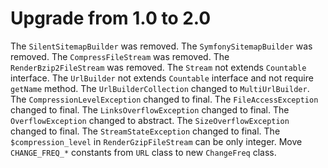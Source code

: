 # Upgrade from 1.0 to 2.0

The `SilentSitemapBuilder` was removed.
The `SymfonySitemapBuilder` was removed.
The `CompressFileStream` was removed.
The `RenderBzip2FileStream` was removed.
The `Stream` not extends `Countable` interface.
The `UrlBuilder` not extends `Countable` interface and not require `getName` method.
The `UrlBuilderCollection` changed to `MultiUrlBuilder`.
The `CompressionLevelException` changed to final.
The `FileAccessException` changed to final.
The `LinksOverflowException` changed to final.
The `OverflowException` changed to abstract.
The `SizeOverflowException` changed to final.
The `StreamStateException` changed to final.
The `$compression_level` in `RenderGzipFileStream` can be only integer.
Move `CHANGE_FREQ_*` constants from `URL` class to new `ChangeFreq` class.